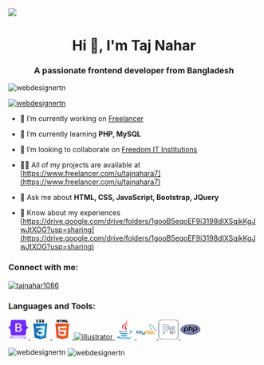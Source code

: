 
<img src="Github/Web.png">


<h1 align="center">Hi 👋, I'm Taj Nahar</h1>
<h3 align="center">A passionate frontend developer from Bangladesh</h3>

<p align="left"> <img src="https://komarev.com/ghpvc/?username=webdesignertn&label=Profile%20views&color=0e75b6&style=flat" alt="webdesignertn" /> </p>

<p align="left"> <a href="https://github.com/ryo-ma/github-profile-trophy"><img src="https://github-profile-trophy.vercel.app/?username=webdesignertn" alt="webdesignertn" /></a> </p>

- 🔭 I’m currently working on [Freelancer](https://www.freelancer.com/u/tajnahara7)

- 🌱 I’m currently learning **PHP, MySQL**

- 👯 I’m looking to collaborate on [Freedom IT Institutions](https://freedomitinstitutions.com/)

- 👨‍💻 All of my projects are available at [https://www.freelancer.com/u/tajnahara7](https://www.freelancer.com/u/tajnahara7)

- 💬 Ask me about **HTML, CSS, JavaScript, Bootstrap, JQuery**

- 📄 Know about my experiences [https://drive.google.com/drive/folders/1gooB5eqoEF9i3198dIXSqjkKgJwJtXOG?usp=sharing](https://drive.google.com/drive/folders/1gooB5eqoEF9i3198dIXSqjkKgJwJtXOG?usp=sharing)

<h3 align="left">Connect with me:</h3>
<p align="left">
<a href="https://fb.com/tajnahar1086" target="blank"><img align="center" src="https://raw.githubusercontent.com/rahuldkjain/github-profile-readme-generator/master/src/images/icons/Social/facebook.svg" alt="tajnahar1086" height="30" width="40" /></a>
</p>

<h3 align="left">Languages and Tools:</h3>
<p align="left"> <a href="https://getbootstrap.com" target="_blank" rel="noreferrer"> <img src="https://raw.githubusercontent.com/devicons/devicon/master/icons/bootstrap/bootstrap-plain-wordmark.svg" alt="bootstrap" width="40" height="40"/> </a> <a href="https://www.w3schools.com/css/" target="_blank" rel="noreferrer"> <img src="https://raw.githubusercontent.com/devicons/devicon/master/icons/css3/css3-original-wordmark.svg" alt="css3" width="40" height="40"/> </a> <a href="https://www.w3.org/html/" target="_blank" rel="noreferrer"> <img src="https://raw.githubusercontent.com/devicons/devicon/master/icons/html5/html5-original-wordmark.svg" alt="html5" width="40" height="40"/> </a> <a href="https://www.adobe.com/in/products/illustrator.html" target="_blank" rel="noreferrer"> <img src="https://www.vectorlogo.zone/logos/adobe_illustrator/adobe_illustrator-icon.svg" alt="illustrator" width="40" height="40"/> </a> <a href="https://www.java.com" target="_blank" rel="noreferrer"> <img src="https://raw.githubusercontent.com/devicons/devicon/master/icons/java/java-original.svg" alt="java" width="40" height="40"/> </a> <a href="https://www.mysql.com/" target="_blank" rel="noreferrer"> <img src="https://raw.githubusercontent.com/devicons/devicon/master/icons/mysql/mysql-original-wordmark.svg" alt="mysql" width="40" height="40"/> </a> <a href="https://www.photoshop.com/en" target="_blank" rel="noreferrer"> <img src="https://raw.githubusercontent.com/devicons/devicon/master/icons/photoshop/photoshop-line.svg" alt="photoshop" width="40" height="40"/> </a> <a href="https://www.php.net" target="_blank" rel="noreferrer"> <img src="https://raw.githubusercontent.com/devicons/devicon/master/icons/php/php-original.svg" alt="php" width="40" height="40"/> </a> </p>

<p><img align="left" src="https://github-readme-stats.vercel.app/api/top-langs?username=webdesignertn&show_icons=true&locale=en&layout=compact" alt="webdesignertn" /></p>

<p>&nbsp;<img align="center" src="https://github-readme-stats.vercel.app/api?username=webdesignertn&show_icons=true&locale=en" alt="webdesignertn" /></p>
